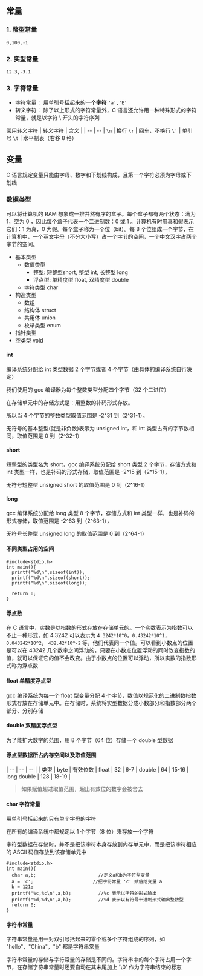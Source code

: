 ## 常量
### 1. 整型常量
`0,100,-1`

### 2. 实型常量
`12.3,-3.1`

### 3. 字符常量
* 字符常量： 用单引号括起来的**一个字符**
`'a','E'`
* 转义字符： 除了以上形式的字符常量外，C 语言还允许用一种特殊形式的字符常量，就是以字符 \ 开头的字符序列

常用转义字符
| 转义字符 | 含义 |
| -- | -- |
`\n` | 换行
`\r` | 回车，不换行
`\'` | 单引号
`\t` | 水平制表（右移 8 格）


## 变量
C 语言规定变量只能由字母、数字和下划线构成，且第一个字符必须为字母或下划线

### 数据类型
可以将计算机的 RAM 想象成一排井然有序的盒子。每个盒子都有两个状态：满为 1，空为 0 ，因此每个盒子代表一个二进制数：0 或 1 。计算机有时用真和假表示它们：1 为真，0 为假。每个盒子称为一个位（bit）。每 8 个位组成一个字节，在计算机中，一个英文字母（不分大小写）占一个字节的空间，一个中文汉字占两个字节的空间。

* 基本类型
  * 数值类型
    * 整型: 短整型short, 整型 int, 长整型 long
    * 浮点型: 单精度型 float, 双精度型 double
  * 字符类型 char
* 构造类型
  * 数组
  * 结构体 struct
  * 共用体 union
  * 枚举类型 enum
* 指针类型
* 空类型 void


#### int
编译系统分配给 int 类型数据 2 个字节或者 4 个字节（由具体的编译系统自行决定）

我们使用的 gcc 编译器为每个整数类型分配四个字节（32 个二进位）

在存储单元中的存储方式是：用整数的补码形式存放。

所以当 4 个字节的整数类型取值范围是 -2^31 到（2^31-1）。

无符号的基本整型(就是非负数)表示为 unsigned int，和 int 类型占有的字节数相同，取值范围是 0 到（2^32-1）

#### short
短整型的类型名为 short，gcc 编译系统分配给 short 类型 2 个字节，存储方式和 int 类型一样，也是补码的形式存储，取值范围是 -2^15 到（2^15-1），

无符号短整型 unsigned short 的取值范围是 0 到（2^16-1）


#### long
gcc 编译系统分配给 long 类型 8 个字节，存储方式和 int 类型一样，也是补码的形式存储，取值范围是 -2^63 到（2^63-1），

无符号长整型 unsigned long 的取值范围是 0 到（2^64-1）

#### 不同类型占用的空间
```
#include<stdio.h>
int main(){
  printf("%d\n",sizeof(int));
  printf("%d\n",sizeof(short));
  printf("%d\n",sizeof(long));

  return 0;
}
```

#### 浮点数
在 C 语言中，实数是以指数的形式存放在存储单元的。一个实数表示为指数可以不止一种形式，如 4.3242 可以表示为 `4.3242*10^0`，`0.43242*10^1`，`0.043242*10^2`， `432.42*10^-2` 等，他们代表同一个值。可以看到小数点的位置是可以在 43242 几个数字之间浮动的，只要在小数点位置浮动的同时改变指数的值，就可以保证它的值不会改变。由于小数点的位置可以浮动，所以实数的指数形式称为浮点数


#### float  单精度浮点型
gcc 编译系统为每一个 float 型变量分配 4 个字节，数值以规范化的二进制数指数形式存放在存储单元中。在存储时，系统将实型数据分成小数部分和指数部分两个部分、分别存储


#### double 双精度浮点型
为了能扩大数字的范围，用 8 个字节（64 位）存储一个 double 型数据


#### 浮点型数据所占内存空间以及取值范围
| -- | -- | -- |
| 类型 | byte | 有效位数 |
float | 32 | 6-7 | 
double | 64 | 15-16 | 
long double | 128 | 18-19 |

> 如果赋值超过取值范围，超出有效位的数字会被舍去


#### char 字符常量
用单引号括起来的只有单个字母的字符

在所有的编译系统中都规定以 1 个字节（8 位）来存放一个字符

字符型数据在存储时，并不是把该字符本身存放到内存单元中，而是把该字符相应的 ASCII 码值存放到该存储单元中

```
#include<stdio.h>
int main(){
  char a,b;                       //定义a和b为字符型变量
  a = 'c';                      //把字符常量 'c' 赋值给变量 a
  b = 121;
  printf("%c,%c\n",a,b);          //%c 表示以字符的形式输出
  printf("%d,%d\n",a,b);          //%d 表示以有符号十进制形式输出整数型
  return 0;
}
```

#### 字符串常量
字符串常量是用一对双引号括起来的零个或多个字符组成的序列，如 "hello"，"China"，"b" 都是字符串常量

字符串常量的存储与字符常量的存储是不同的。字符串中的每个字符占用一个字节，在存储字符串常量时还要自动在其末尾加上 '\0' 作为字符串结束的标志